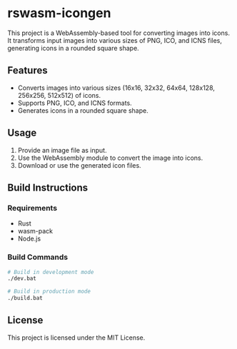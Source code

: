 # rswasm-icongen

This project is a WebAssembly-based tool for converting images into icons. It transforms input images into various sizes of PNG, ICO, and ICNS files, generating icons in a rounded square shape.

## Features

- Converts images into various sizes (16x16, 32x32, 64x64, 128x128, 256x256, 512x512) of icons.
- Supports PNG, ICO, and ICNS formats.
- Generates icons in a rounded square shape.

## Usage

1. Provide an image file as input.
2. Use the WebAssembly module to convert the image into icons.
3. Download or use the generated icon files.

## Build Instructions

### Requirements

- Rust
- wasm-pack
- Node.js

### Build Commands

```bash
# Build in development mode
./dev.bat

# Build in production mode
./build.bat
```

## License

This project is licensed under the MIT License.
